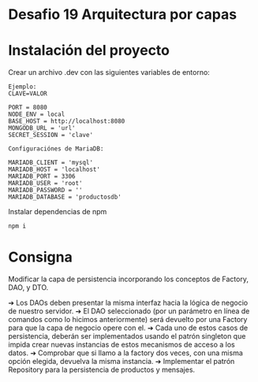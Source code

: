 # Desafio 19 Arquitectura por capas

# Instalación del proyecto

Crear un archivo .dev con las siguientes variables de entorno:

    Ejemplo:
    CLAVE=VALOR

    PORT = 8080
    NODE_ENV = local
    BASE_HOST = http://localhost:8080
    MONGODB_URL = 'url'
    SECRET_SESSION = 'clave'

    Configuraciónes de MariaDB:

    MARIADB_CLIENT = 'mysql'
    MARIADB_HOST = 'localhost'
    MARIADB_PORT = 3306
    MARIADB_USER = 'root'
    MARIADB_PASSWORD = ''
    MARIADB_DATABASE = 'productosdb'

Instalar dependencias de npm

`npm i`

# Consigna

Modificar la capa de persistencia incorporando los conceptos de Factory, DAO, y DTO.

➔ Los DAOs deben presentar la misma interfaz hacia la lógica de negocio de nuestro servidor.
➔ El DAO seleccionado (por un parámetro en línea de comandos como lo hicimos anteriormente) será devuelto por una Factory para que la capa de negocio opere con el.
➔ Cada uno de estos casos de persistencia, deberán ser implementados usando el patrón singleton que impida crear nuevas instancias de estos mecanismos de acceso a los datos.
➔ Comprobar que si llamo a la factory dos veces, con una misma opción elegida, devuelva la misma instancia.
➔ Implementar el patrón Repository para la persistencia de productos y mensajes.
